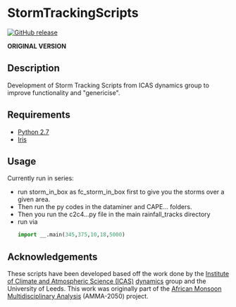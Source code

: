 # StormTrackingScripts #

[![GitHub release](https://img.shields.io/badge/release-v.1.0-blue.svg)](
https://github.com/cemac/StormTrackingScripts/releases/tag/v.1.0)

**ORIGINAL VERSION**

## Description ##

Development of Storm Tracking Scripts from ICAS dynamics group to improve functionality and "genericise".

## Requirements ##

 * [Python 2.7](https://www.anaconda.com/download/)
 * [Iris](https://scitools.org.uk/iris/docs/latest)

## Usage ##

Currently run in series:
* run storm_in_box as fc_storm_in_box first to give you the storms over a given area.
* Then run the py codes in the dataminer and CAPE… folders.
* Then you run the c2c4…py file in the main rainfall_tracks directory
* run via
  ```python
  import __.main(345,375,10,18,5000)
  ```

## Acknowledgements ##

These scripts have been developed based off the work done by the [Institute of Climate and Atmospheric Science (ICAS)](http://www.see.leeds.ac.uk/research/icas/) [dynamics](http://www.see.leeds.ac.uk/research/icas/research-themes/atmosphere/) group and the University of Leeds. This work was originally part of the [African Monsoon Multidisciplinary Analysis](https://www.amma2050.org/) (AMMA-2050) project.
